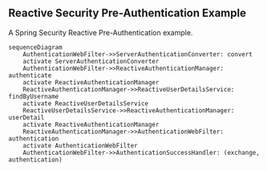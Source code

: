 ## Reactive Security Pre-Authentication Example

A Spring Security Reactive Pre-Authentication example. 

```mermaid
sequenceDiagram
    AuthenticationWebFilter->>ServerAuthenticationConverter: convert
    activate ServerAuthenticationConverter
    AuthenticationWebFilter->>ReactiveAuthenticationManager: authenticate
    activate ReactiveAuthenticationManager
    ReactiveAuthenticationManager->>ReactiveUserDetailsService: findByUsername
    activate ReactiveUserDetailsService
    ReactiveUserDetailsService->>ReactiveAuthenticationManager: userDetail
    activate ReactiveAuthenticationManager
    ReactiveAuthenticationManager->>AuthenticationWebFilter: authentication
    activate AuthenticationWebFilter
    AuthenticationWebFilter->>AuthenticationSuccessHandler: (exchange, authentication)
```
